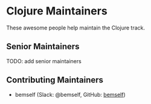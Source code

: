 # Clojure Maintainers

These awesome people help maintain the Clojure track.

## Senior Maintainers

TODO: add senior maintainers

## Contributing Maintainers

- bemself (Slack: @bemself, GitHub: [bemself](https://github.com/bemself))
